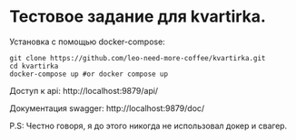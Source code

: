 # Тестовое задание для kvartirka.

Установка с помощью docker-compose:
```
git clone https://github.com/leo-need-more-coffee/kvartirka.git
cd kvartirka
docker-compose up #or docker compose up
```
Доступ к api:
     http://localhost:9879/api/

Документация swagger:
     http://localhost:9879/doc/

P.S:
Честно говоря, я до этого никогда не использовал докер и свагер.

